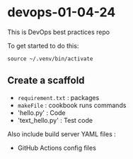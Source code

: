 # devops-01-04-24
This is DevOps best practices repo

To get started to do this:

`source ~/.venv/bin/activate`


## Create a scaffold
* `requirement.txt` : packages
* `makeFile` : cookbook runs commands
* 'hello.py' : Code
* 'text_hello.py' : Test code

Also include build server YAML files :
* GitHub Actions config files
